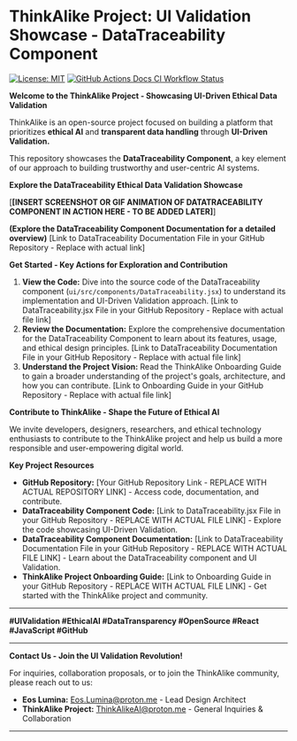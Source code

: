 # ThinkAlike Project: UI Validation Showcase - DataTraceability Component

[![License: MIT](https://img.shields.io/badge/License-MIT-yellow.svg)](https://opensource.org/licenses/MIT)
[![GitHub Actions Docs CI Workflow Status](https://github.com/Willeede/thinkalike-project/workflows/Docs%20CI%20Workflow/badge.svg)](https://github.com/Willeede/thinkalike-project/actions?query=workflow%3A%22Docs+CI+Workflow%22) <!-- Replace with your actual Docs CI Workflow badge URL once workflow is fully functional -->

**Welcome to the ThinkAlike Project - Showcasing UI-Driven Ethical Data Validation**

ThinkAlike is an open-source project focused on building a platform that prioritizes **ethical AI** and **transparent data handling** through **UI-Driven Validation.**

This repository showcases the **DataTraceability Component**, a key element of our approach to building trustworthy and user-centric AI systems.

**Explore the DataTraceability Ethical Data Validation Showcase**

[**[INSERT SCREENSHOT OR GIF ANIMATION OF DATATRACEABILITY COMPONENT IN ACTION HERE - TO BE ADDED LATER]**]

**(Explore the DataTraceability Component Documentation for a detailed overview)** [Link to DataTraceability Documentation File in your GitHub Repository - Replace with actual link]

**Get Started - Key Actions for Exploration and Contribution**

1.  **View the Code:**  Dive into the source code of the DataTraceability component (`ui/src/components/DataTraceability.jsx`) to understand its implementation and UI-Driven Validation approach. [Link to DataTraceability.jsx File in your GitHub Repository - Replace with actual file link]
2.  **Review the Documentation:**  Explore the comprehensive documentation for the DataTraceability Component to learn about its features, usage, and ethical design principles. [Link to DataTraceability Documentation File in your GitHub Repository - Replace with actual file link]
3.  **Understand the Project Vision:**  Read the ThinkAlike Onboarding Guide to gain a broader understanding of the project's goals, architecture, and how you can contribute. [Link to Onboarding Guide in your GitHub Repository - Replace with actual file link]

**Contribute to ThinkAlike - Shape the Future of Ethical AI**

We invite developers, designers, researchers, and ethical technology enthusiasts to contribute to the ThinkAlike project and help us build a more responsible and user-empowering digital world.

**Key Project Resources**

*   **GitHub Repository:** [Your GitHub Repository Link - REPLACE WITH ACTUAL REPOSITORY LINK] - Access code, documentation, and contribute.
*   **DataTraceability Component Code:** [Link to DataTraceability.jsx File in your GitHub Repository - REPLACE WITH ACTUAL FILE LINK] - Explore the code showcasing UI-Driven Validation.
*   **DataTraceability Component Documentation:** [Link to DataTraceability Documentation File in your GitHub Repository - REPLACE WITH ACTUAL FILE LINK] - Learn about the DataTraceability component and UI Validation.
*   **ThinkAlike Project Onboarding Guide:** [Link to Onboarding Guide in your GitHub Repository - REPLACE WITH ACTUAL FILE LINK] - Get started with the ThinkAlike project and community.

---

**#UIValidation #EthicalAI #DataTransparency #OpenSource #React #JavaScript #GitHub**

---

**Contact Us - Join the UI Validation Revolution!**

For inquiries, collaboration proposals, or to join the ThinkAlike community, please reach out to us:

*   **Eos Lumina:** [Eos.Lumina@proton.me](mailto:Eos.Lumina@proton.me) - Lead Design Architect
*   **ThinkAlike Project:** [ThinkAlikeAI@proton.me](mailto:ThinkAlikeAI@proton.me) - General Inquiries & Collaboration

---
